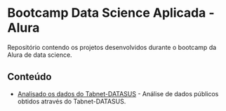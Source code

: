 # Bootcamp Data Science Aplicada - Alura

Repositório contendo os projetos desenvolvidos durante o bootcamp da Alura de data science.

## Conteúdo
* [Analisado os dados do Tabnet-DATASUS](analisando-dados-tabnet) - Análise de dados públicos obtidos através do Tabnet-DATASUS.
